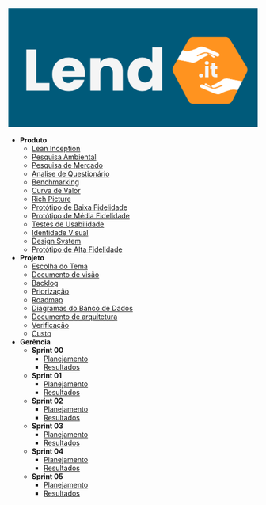 <img src="assets/img/logo.png" alt="Logo" />

- **Produto**
  - [Lean Inception](_docs/produto/lean_inception.md)
  - [Pesquisa Ambiental](_docs/produto/pesquisa_ambiental.md)
  - [Pesquisa de Mercado](_docs/produto/pesquisa_mercado.md)
  - [Analise de Questionário](_docs/produto/questionario.md)
  - [Benchmarking](_docs/produto/benchmarking.md)
  - [Curva de Valor](_docs/produto/curva_valor.md)
  - [Rich Picture](_docs/produto/rich_picture.md)
  - [Protótipo de Baixa Fidelidade](_docs/produto/prototipo_baixa_fidelidade.md)
  - [Protótipo de Média Fidelidade](_docs/produto/prototipo_media_fidelidade.md)
  - [Testes de Usabilidade](_docs/produto/teste_usabilidade.md)
  - [Identidade Visual](_docs/produto/identidade_visual.md)
  - [Design System](_docs/produto/design_system.md)
  - [Protótipo de Alta Fidelidade](_docs/produto/prototipo_alta_fidelidade.md)
- **Projeto**
  - [Escolha do Tema](_docs/projeto/themes_vote.md)
  - [Documento de visão](_docs/projeto/documento_visao.md)
  - [Backlog](_docs/projeto/backlog.md)
  - [Priorização](_docs/projeto/priorizacao.md)
  - [Roadmap](_docs/projeto/roadmap.md)
  - [Diagramas do Banco de Dados](_docs/projeto/db.md)
  - [Documento de arquitetura](_docs/projeto/documento_arquitetura.md)
  - [Verificação](_docs/projeto/verificacao.md)
  - [Custo](_docs/projeto/custo.md)
- **Gerência**
  - **Sprint 00**
    - [Planejamento](_docs/gerência/sprint0/plaining.md)
    - [Resultados](_docs/gerência/sprint0/results.md)
  - **Sprint 01**
    - [Planejamento](_docs/gerência/sprint1/plaining.md)
    - [Resultados](_docs/gerência/sprint1/results.md)
  - **Sprint 02**
    - [Planejamento](_docs/gerência/sprint2/plaining.md)
    - [Resultados](_docs/gerência/sprint2/results.md)
  - **Sprint 03**
    - [Planejamento](_docs/gerência/sprint3/plaining.md)
    - [Resultados](_docs/gerência/sprint3/results.md)
  - **Sprint 04**
    - [Planejamento](_docs/gerência/sprint4/plaining.md)
    - [Resultados](_docs/gerência/sprint4/results.md)
  - **Sprint 05**
    - [Planejamento](_docs/gerência/sprint5/plaining.md)
    - [Resultados](_docs/gerência/sprint5/results.md)
